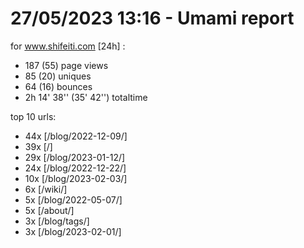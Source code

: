 # 27/05/2023 13:16 - Umami report
for www.shifeiti.com [24h] :

 - 187 (55) page views
 - 85 (20) uniques
 - 64 (16) bounces
 - 2h 14' 38'' (35' 42'') totaltime


top 10 urls:
 - 44x [/blog/2022-12-09/]
 - 39x [/]
 - 29x [/blog/2023-01-12/]
 - 24x [/blog/2022-12-22/]
 - 10x [/blog/2023-02-03/]
 - 6x [/wiki/]
 - 5x [/blog/2022-05-07/]
 - 5x [/about/]
 - 3x [/blog/tags/]
 - 3x [/blog/2023-02-01/]


